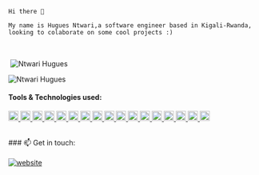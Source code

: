     Hi there 👋

    My name is Hugues Ntwari,a software engineer based in Kigali-Rwanda, looking to colaborate on some cool projects :)

<br>



<p>&nbsp;<img align="center" src="https://github-readme-stats.vercel.app/api?username=hugues0&show_icons=true&locale=en&cache_seconds=86400&theme=dark" alt="Ntwari Hugues" /></p>

<p><img align="center" src="https://github-readme-streak-stats.herokuapp.com/?user=hugues0&cache_seconds=86400&theme=dark" alt="Ntwari Hugues" /></p>

#### Tools & Technologies used:

<p align="left">
<a href="https://reactjs.org/" target="_blank"> <img src="https://cdn.worldvectorlogo.com/logos/react-1.svg" alt="react" width="20" height="20"/> </a> 
<a href="https://getbootstrap.com" target="_blank"> <img src="https://cdn.worldvectorlogo.com/logos/bootstrap-4.svg" alt="bootstrap" width="20" height="20"/> </a> 
<a href="https://tailwindcss.com" target="_blank"> <img src="https://cdn.worldvectorlogo.com/logos/tailwind-css-2.svg" alt="Tailwind css" width="20" height="20"/> </a> 
<a href="https://mui.com/" target="_blank"> <img src="https://cdn.worldvectorlogo.com/logos/material-ui-1.svg" alt="Material UI" width="20" height="20"/> </a> 
<a href="https://www.w3schools.com/css/" target="_blank"> <img src="https://cdn.worldvectorlogo.com/logos/css-3.svg" alt="css3" width="20" height="20"/> </a> 
<a href="https://git-scm.com/" target="_blank"> <img src="https://www.vectorlogo.zone/logos/git-scm/git-scm-icon.svg" alt="git" width="20" height="20"/> </a>
<a href="https://heroku.com" target="_blank"> <img src="https://www.vectorlogo.zone/logos/heroku/heroku-icon.svg" alt="heroku" width="20" height="20"/> </a> 
<a href="https://netlify.com" target="_blank"> <img src="https://cdn.worldvectorlogo.com/logos/netlify.svg" alt="Netlify" width="20" height="20"/> </a>
<a href="https://www.w3.org/html/" target="_blank"> <img src="https://cdn.worldvectorlogo.com/logos/html5.svg" alt="html5" width="20" height="20"/> </a>
<a href="https://developer.mozilla.org/en-US/docs/Web/JavaScript" target="_blank"> <img src="https://cdn.worldvectorlogo.com/logos/logo-javascript.svg" alt="javascript" width="20" height="20"/> </a>
<a href="https://mochajs.org/" target="_blank"> <img src="https://cdn.worldvectorlogo.com/logos/mocha-1.svg" alt="Mocha" width="20" height="20"/> </a> 
<a href="https://www.chaijs.com/" target="_blank"> <img src="https://cdn.worldvectorlogo.com/logos/chai.svg" alt="Chai" width="20" height="20"/> </a>
<a href="https://nodejs.org/en/" target="_blank"> <img src="https://cdn.worldvectorlogo.com/logos/nodejs-icon.svg" alt="Node js" width="20" height="20"/> </a>
<a href="https://www.postgresql.org" target="_blank"> <img src="https://cdn.worldvectorlogo.com/logos/postgresql.svg" alt="postgresql" width="20" height="20"/> </a>
<a href="https://postman.com" target="_blank"> <img src="https://www.vectorlogo.zone/logos/getpostman/getpostman-icon.svg" alt="postman" width="20" height="20"/> </a>
<a href="https://redux.js.org" target="_blank"> <img src="https://cdn.worldvectorlogo.com/logos/redux.svg" alt="redux" width="20" height="20"/> </a>
<a href="https://expressjs.com" target="_blank"> <img src="https://cdn.worldvectorlogo.com/logos/express-109.svg" alt="express" width="20" height="20"/> </a>
</p>

<br>
### 📫 Get in touch:
<br>
<br>
<a href="https://twitter.com/iAmHuguesNtwari"><img src="https://img.shields.io/badge/-Twitter-007ACC?style=flat-square&logo=twitter&logoColor=white" alt="website"/></a>
